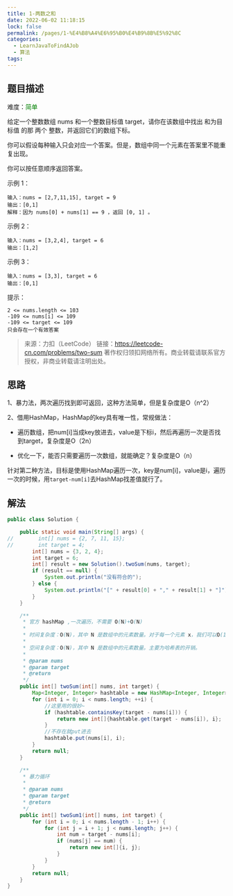 ```yaml
---
title: 1-两数之和
date: 2022-06-02 11:18:15
lock: false
permalink: /pages/1-%E4%B8%A4%E6%95%B0%E4%B9%8B%E5%92%8C
categories:
  - LearnJavaToFindAJob
  - 算法
tags:
---
```

## 题目描述

难度：<span style="color:green">简单</span>

给定一个整数数组 nums 和一个整数目标值 target，请你在该数组中找出 和为目标值 的那 两个 整数，并返回它们的数组下标。

你可以假设每种输入只会对应一个答案。但是，数组中同一个元素在答案里不能重复出现。

你可以按任意顺序返回答案。

 

示例 1：

```
输入：nums = [2,7,11,15], target = 9
输出：[0,1]
解释：因为 nums[0] + nums[1] == 9 ，返回 [0, 1] 。
```


示例 2：

```
输入：nums = [3,2,4], target = 6
输出：[1,2]
```


示例 3：

```
输入：nums = [3,3], target = 6
输出：[0,1]
```


提示：

```
2 <= nums.length <= 103
-109 <= nums[i] <= 109
-109 <= target <= 109
只会存在一个有效答案
```



> 来源：力扣（LeetCode）
> 链接：https://leetcode-cn.com/problems/two-sum
> 著作权归领扣网络所有。商业转载请联系官方授权，非商业转载请注明出处。



## 思路

1、暴力法，两次遍历找到即可返回，这种方法简单，但是复杂度是O（n^2）

2、借用HashMap，HashMap的key具有唯一性，常规做法：

- 遍历数组，把num[i]当成key放进去，value是下标i，然后再遍历一次是否找到target，复杂度是O（2n）

- 优化一下，能否只需要遍历一次数组，就能确定？复杂度是O（n）

针对第二种方法，目标是使用HashMap遍历一次，key是num[i]，value是i，遍历一次的时候，用`target-num[i]`去HashMap找差值就行了。



## 解法

```java
public class Solution {

    public static void main(String[] args) {
//        int[] nums = {2, 7, 11, 15};
//        int target = 4;
        int[] nums = {3, 2, 4};
        int target = 6;
        int[] result = new Solution().twoSum(nums, target);
        if (result == null) {
            System.out.println("没有符合的");
        } else {
            System.out.println("[" + result[0] + "," + result[1] + "]");
        }
    }

    /**
     * 官方 hashMap ,一次遍历，不需要 O(N)+O(N)
     *
     * 时间复杂度：O(N)，其中 N 是数组中的元素数量。对于每一个元素 x，我们可以O(1) 地寻找 target - x。
     *
     * 空间复杂度：O(N)，其中 N 是数组中的元素数量。主要为哈希表的开销。
     *
     * @param nums
     * @param target
     * @return
     */
    public int[] twoSum(int[] nums, int target) {
        Map<Integer, Integer> hashtable = new HashMap<Integer, Integer>();
        for (int i = 0; i < nums.length; ++i) {
            //这里用的很妙~
            if (hashtable.containsKey(target - nums[i])) {
                return new int[]{hashtable.get(target - nums[i]), i};
            }
            //不存在就put进去
            hashtable.put(nums[i], i);
        }
        return null;
    }

    /**
     * 暴力循环
     *
     * @param nums
     * @param target
     * @return
     */
    public int[] twoSum1(int[] nums, int target) {
        for (int i = 0; i < nums.length - 1; i++) {
            for (int j = i + 1; j < nums.length; j++) {
                int num = target - nums[i];
                if (nums[j] == num) {
                    return new int[]{i, j};
                }
            }
        }
        return null;
    }
}
```



